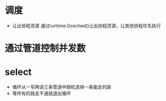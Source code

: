 # 调度
- 让出协程资源 通过runtime.Gosched()让出协程资源，让其他协程优先执行

# 通过管道控制并发数

# select 
- 循环从一写两读三条管道中随机选择一条能走的路
- 等所有的路走不通就退出循环